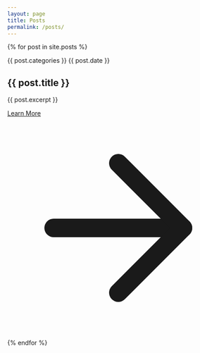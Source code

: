 ```yaml
---
layout: page
title: Posts
permalink: /posts/
---
```


{% for post in site.posts %}

  <div class="flex flex-wrap py-8 md:flex-nowrap">
    <div class="flex flex-col flex-shrink-0 mb-6 md:w-64 md:mb-0">
      <span class="font-semibold text-gray-700">{{ post.categories }}</span>
      <span class="text-sm text-gray-500">{{ post.date }}</span>
    </div>
    <div class="md:flex-grow">
      <h2 class="mb-2 text-2xl font-medium text-gray-900 title-font">{{ post.title }}</h2>
      <p class="leading-relaxed">{{ post.excerpt }}</p>
      <a href="{{ post.url }}" class="inline-flex items-center mt-4 text-green-700">Learn More
        <svg class="w-4 h-4 ml-2" viewBox="0 0 24 24" stroke="currentColor" stroke-width="2" fill="none" stroke-linecap="round" stroke-linejoin="round">
          <path d="M5 12h14"></path>
          <path d="M12 5l7 7-7 7"></path>
        </svg>
      </a>
    </div>
  </div>
{% endfor %}
